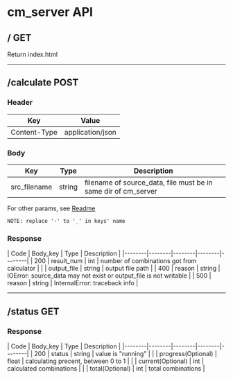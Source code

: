 # cm\_server API

## / GET

Return index.html
_ _ _

## /calculate POST

### Header
| Key | Value |
|--------|--------|
|Content-Type|application/json|


### Body
| Key | Type | Description |
|--------|--------|--------|
|src_filename|string|filename of source_data, file must be in same dir of cm_server|

For other params, see [Readme](https://github.com/jiajunsu/calculator_of_Onmyoji/blob/master/README.md#usage-of-calculator)

```NOTE: replace '-' to '_' in keys' name```

### Response
| Code | Body_key | Type | Description |
|--------|--------|--------|--------|--------|
| 200 | result_num | int | number of combinations got from calculator |
|     | output_file | string | output file path |
| 400 | reason | string | IOError: source_data may not exist or output_file is not writable |
| 500 | reason | string | InternalError: traceback info |

_ _ _
## /status GET

### Response
| Code | Body_key | Type | Description |
|--------|--------|--------|--------|--------|
| 200 | status | string | value is "running" |
|     | progress(Optional) | float | calculating precent, between 0 to 1 |
|     | current(Optional) | int | calculated combinations |
|     | total(Optional) | int | total combinations |
